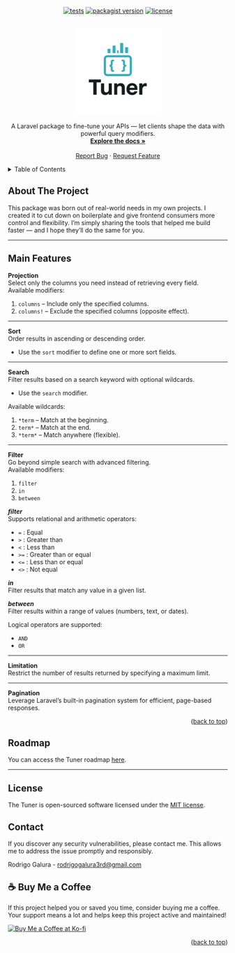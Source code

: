 <a id="readme-top"></a>

<p align="center">
<a href="https://github.com/rodrigogalura/tuner/actions/workflows/pest.yml"><img src="https://img.shields.io/github/actions/workflow/status/rodrigogalura/tuner/pest.yml?label=tests" alt="tests"></a>
<a href="https://packagist.org/packages/rodrigogalura/tuner"><img src="https://img.shields.io/packagist/v/rodrigogalura/tuner" alt="packagist version"></a>
<!-- <a href="https://packagist.org/packages/rodrigogalura/tuner"><img src="https://img.shields.io/packagist/dt/rodrigogalura/tuner" alt="packagist downloads"></a> -->
<a href="https://packagist.org/packages/rodrigogalura/tuner"><img src="https://img.shields.io/github/license/rodrigogalura/tuner" alt="license"></a>
</p>

<!-- PROJECT LOGO -->
<br />
<div align="center">
  <a href="https://github.com/rodrigogalura/tuner">
    <img src="./art/tuner.png" alt="Logo" width="200">
  </a>

<!-- <h3 align="center">Tuner</h3> -->

  <p align="center">
    A Laravel package to fine-tune your APIs — let clients shape the data with powerful query modifiers.
    <br />
    <a href="https://rodrigogalura.github.io/tuner/docs/installation-guide.html"><strong>Explore the docs »</strong></a>
    <br />
    <br />
    <!-- <a href="https://github.com/rodrigogalura/tuner">View Demo</a>
    &middot; -->
    <a href="https://github.com/rodrigogalura/tuner/issues/new?labels=bug&template=bug-report---.md">Report Bug</a>
    &middot;
    <a href="https://github.com/rodrigogalura/tuner/issues/new?labels=enhancement&template=feature-request---.md">Request Feature</a>
  </p>
</div>



<!-- TABLE OF CONTENTS -->
<details>
  <summary>Table of Contents</summary>
  <ol>
    <li>
      <a href="#about-the-project">About The Project</a>
    </li>
    <li><a href="#main-features">Main Features</a></li>
    <li><a href="#roadmap">Roadmap</a></li>
    <li><a href="#contributing">Contributing</a></li>
    <li><a href="#license">License</a></li>
    <li><a href="#contact">Contact</a></li>
    <li><a href="#buy-me-a-coffee">Buy Me a Coffee</a></li>
  </ol>
</details>


<!-- ABOUT THE PROJECT -->
## About The Project

<!-- [![Product Name Screen Shot][product-screenshot]](https://example.com) -->

This package was born out of real-world needs in my own projects. I created it to cut down on boilerplate and give frontend consumers more control and flexibility. I’m simply sharing the tools that helped me build faster — and I hope they’ll do the same for you.

<!-- Here's a blank template to get started. To avoid retyping too much info, do a search and replace with your text editor for the following: `rodrigogalura`, `tuner`, `rodrigogalura`, `rodrigogalura`, `gmail`, `rodrigogalura3rd`, `Tuner`, `project_description`, `MIT` -->

<!-- <p align="right">(<a href="#readme-top">back to top</a>)</p> -->

---

## Main Features

**Projection**  
Select only the columns you need instead of retrieving every field.  
Available modifiers:  
1. `columns` – Include only the specified columns.  
2. `columns!` – Exclude the specified columns (opposite effect).  

---

**Sort**  
Order results in ascending or descending order.  
- Use the `sort` modifier to define one or more sort fields.  

---

**Search**  
Filter results based on a search keyword with optional wildcards.  
- Use the `search` modifier.  

Available wildcards:  
1. `*term` – Match at the beginning.  
2. `term*` – Match at the end.  
3. `*term*` – Match anywhere (flexible).  

---

**Filter**  
Go beyond simple search with advanced filtering.  
Available modifiers:  
1. `filter`  
2. `in`  
3. `between`  

_**filter**_  
Supports relational and arithmetic operators:  
- `=` : Equal  
- `>` : Greater than  
- `<` : Less than  
- `>=` : Greater than or equal  
- `<=` : Less than or equal  
- `<>` : Not equal  

_**in**_  
Filter results that match any value in a given list.  

_**between**_  
Filter results within a range of values (numbers, text, or dates).  

Logical operators are supported:  
- `AND`  
- `OR`  

---

**Limitation**  
Restrict the number of results returned by specifying a maximum limit.  

---

**Pagination**  
Leverage Laravel’s built-in pagination system for efficient, page-based responses.  

<p align="right">(<a href="#readme-top">back to top</a>)</p>

<!-- ROADMAP -->
## Roadmap

You can access the Tuner roadmap [here][project_roadmap-url].

---

<!-- ## Contributing

We welcome contributions! See our [CONTRIBUTING.md][contributing-url] for details.  
Please note that we follow a [Code of Conduct][code_of_conduct-url].

---

### Top contributors:

<a href="https://github.com/rodrigogalura/tuner/graphs/contributors">
  <img src="https://contrib.rocks/image?repo=rodrigogalura/tuner" alt="contrib.rocks image" />
</a>

--- -->

<!-- LICENSE -->
## License

The Tuner is open-sourced software licensed under the [MIT license][mit-license-url].


<!-- CONTACT -->
## Contact

If you discover any security vulnerabilities, please contact me. This allows me to address the issue promptly and responsibly.

Rodrigo Galura - rodrigogalura3rd@gmail.com

<!-- ACKNOWLEDGMENTS -->
<!-- ## Acknowledgments

* []()
* []()
* []()

<p align="right">(<a href="#readme-top">back to top</a>)</p> -->

## ☕️ Buy Me a Coffee

If this project helped you or saved you time, consider buying me a coffee. Your support means a lot and helps keep this project active and maintained!

[![Buy Me a Coffee at Ko-fi](https://ko-fi.com/img/githubbutton_sm.svg)][kofi-url]

<p align="right">(<a href="#readme-top">back to top</a>)</p>

<!-- MARKDOWN LINKS & IMAGES -->
<!-- https://www.markdownguide.org/basic-syntax/#reference-style-links -->
[product-screenshot]: images/screenshot.png

<!-- Account -->
[kofi-url]: https://ko-fi.com/rodrigogalura

<!-- Repo links -->
[pull_request_template-url]: https://github.com/rodrigogalura/tuner/blob/main/.github/PULL_REQUEST_TEMPLATE.md
[security-url]: https://github.com/rodrigogalura/tuner/blob/main/.github/SECURITY.md
[feature_request-url]: https://github.com/rodrigogalura/tuner/blob/main/.github/ISSUE_TEMPLATE/feature_request.md
[bug_report-url]: https://github.com/rodrigogalura/tuner/blob/main/.github/ISSUE_TEMPLATE/bug_report.md
[contributing-url]: https://github.com/rodrigogalura/tuner/blob/main/CONTRIBUTING.md
[changelog-url]: https://github.com/rodrigogalura/tuner/blob/main/CHANGELOG.md
[mit-license-url]: https://github.com/rodrigogalura/tuner/blob/main/LICENSE
[code_of_conduct-url]: https://github.com/rodrigogalura/tuner/blob/main/CODE_OF_CONDUCT.md
[issues-url]: https://github.com/rodrigogalura/tuner/issues
[project_roadmap-url]: https://github.com/users/rodrigogalura/projects/10/views/5?layout=board
